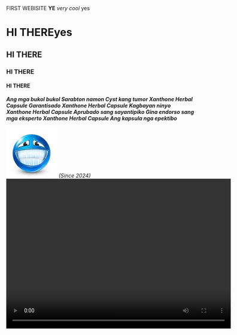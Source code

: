 <!DOCTYPE html>
<html>
    <head>
        <meta charset="utf-8">
        <meta name="viewport" content="width=device-width, initial-scale=1">
        <title>NIIP WEBSITE TRY</title>
    </head>
    <body>
        FIRST WEBISITE <b>YE</b>
        <i>very cool</i>
        <h>yes</h>
        <h1>HI THEREyes</h1>
        <h2>HI THERE</h2>
        <h3>HI THERE</h3>
        <h4>HI THERE</h4>
        <p>
            <i><b>Ang mga bukol bukol
            Sarabton namon
            Cyst kang tumor
            Xanthone Herbal Capsule
            Garantisado
            Xanthone Herbal Capsule
            Kagbayan ninyo
            Xanthone Herbal Capsule
            Aprubado sang sayantipiko
            Gina endorso sang mga eksperto
            Xanthone Herbal Capsule
            Ang kapsula nga epektibo</i></b>
        </p>
            <img src="images (1).jfif">
            <i>(Since 2024)</i>
        <video controls="controls" autoplay="autoplay" width="600" height="400" loop>
            <source src="448520678_7749092941851839_5264772222640803689_n.mp4" type="video/mp4" />
            Your browser does not support video format.
        </video>        
    </body>  
</html>
